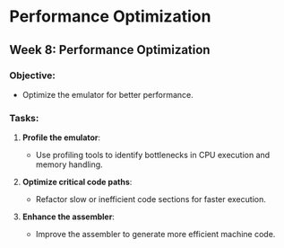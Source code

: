 # Performance Optimization

## Week 8: Performance Optimization

### Objective:
- Optimize the emulator for better performance.

### Tasks:
1. **Profile the emulator**:
   - Use profiling tools to identify bottlenecks in CPU execution and memory handling.

2. **Optimize critical code paths**:
   - Refactor slow or inefficient code sections for faster execution.

3. **Enhance the assembler**:
   - Improve the assembler to generate more efficient machine code.
